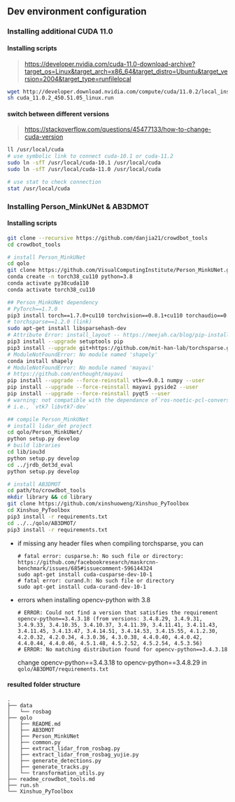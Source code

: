 ## Dev environment configuration

### Installing additional CUDA 11.0

#### Installing scripts

> https://developer.nvidia.com/cuda-11.0-download-archive?target_os=Linux&target_arch=x86_64&target_distro=Ubuntu&target_version=2004&target_type=runfilelocal

```sh
wget http://developer.download.nvidia.com/compute/cuda/11.0.2/local_installers/cuda_11.0.2_450.51.05_linux.runsudo
sh cuda_11.0.2_450.51.05_linux.run
```

#### switch between different versions

> https://stackoverflow.com/questions/45477133/how-to-change-cuda-version

```sh
ll /usr/local/cuda
# use symbolic link to connect cuda-10.1 or cuda-11.2
sudo ln -sfT /usr/local/cuda-10.1 /usr/local/cuda
sudo ln -sfT /usr/local/cuda-11.0 /usr/local/cuda

# use stat to check connection
stat /usr/local/cuda
```

### Installing Person_MinkUNet & AB3DMOT

#### Installing scripts

```sh
git clone --recursive https://github.com/danjia21/crowdbot_tools
cd crowdbot_tools

# install Person_MinkUNet
cd qolo
git clone https://github.com/VisualComputingInstitute/Person_MinkUNet.git
conda create -n torch38_cu110 python=3.8
conda activate py38cuda110
conda activate torch38_cu110

## Person_MinkUNet dependency
# PyTorch==1.7.0
pip3 install torch==1.7.0+cu110 torchvision==0.8.1+cu110 torchaudio==0.7.0 -f https://download.pytorch.org/whl/torch_stable.html
# torchsparse==1.2.0 (link)
sudo apt-get install libsparsehash-dev
# Attribute Error: install_layout -- https://meejah.ca/blog/pip-install-layout
pip3 install --upgrade setuptools pip
pip3 install --upgrade git+https://github.com/mit-han-lab/torchsparse.git@v1.2.0
# ModuleNotFoundError: No module named 'shapely'
conda install shapely
# ModuleNotFoundError: No module named 'mayavi'
# https://github.com/enthought/mayavi
pip install --upgrade --force-reinstall vtk==9.0.1 numpy --user
pip install --upgrade --force-reinstall mayavi pyside2 --user
pip install --upgrade --force-reinstall pyqt5 --user
# warning: not compatible with the dependance of`ros-noetic-pcl-conversions libpcl-dev`
# i.e., `vtk7 libvtk7-dev`

## compile Person_MinkUNet
# install lidar_det project
cd qolo/Person_MinkUNet/
python setup.py develop
# build libraries
cd lib/iou3d
python setup.py develop
cd ../jrdb_det3d_eval
python setup.py develop

# install AB3DMOT
cd path/to/crowdbot_tools
mkdir library && cd library
git clone https://github.com/xinshuoweng/Xinshuo_PyToolbox
cd Xinshuo_PyToolbox
pip3 install -r requirements.txt
cd ../../qolo/AB3DMOT/
pip3 install -r requirements.txt
```

- if missing any header files when compiling torchsparse, you can

  ```
  # fatal error: cusparse.h: No such file or directory: https://github.com/facebookresearch/maskrcnn-benchmark/issues/685#issuecomment-596144324
  sudo apt-get install cuda-cusparse-dev-10-1
  # fatal error: curand.h: No such file or directory
  sudo apt-get install cuda-curand-dev-10-1
  ```

- errors when installing opencv-python with 3.8

  ```
  # ERROR: Could not find a version that satisfies the requirement opencv-python==3.4.3.18 (from versions: 3.4.8.29, 3.4.9.31, 3.4.9.33, 3.4.10.35, 3.4.10.37, 3.4.11.39, 3.4.11.41, 3.4.11.43, 3.4.11.45, 3.4.13.47, 3.4.14.51, 3.4.14.53, 3.4.15.55, 4.1.2.30, 4.2.0.32, 4.2.0.34, 4.3.0.36, 4.3.0.38, 4.4.0.40, 4.4.0.42, 4.4.0.44, 4.4.0.46, 4.5.1.48, 4.5.2.52, 4.5.2.54, 4.5.3.56)
  # ERROR: No matching distribution found for opencv-python==3.4.3.18
  ```

  change opencv-python==3.4.3.18 to opencv-python==3.4.8.29 in `qolo/AB3DMOT/requirements.txt`

#### resulted folder structure

```
.
├── data
│   └── rosbag
├── qolo
│   ├── README.md
│   ├── AB3DMOT
│   ├── Person_MinkUNet
│   ├── common.py
│   ├── extract_lidar_from_rosbag.py
│   ├── extract_lidar_from_rosbag_yujie.py
│   ├── generate_detections.py
│   ├── generate_tracks.py
│   └── transformation_utils.py
├── readme_crowdbot_tools.md
├── run.sh
└── Xinshuo_PyToolbox
```
